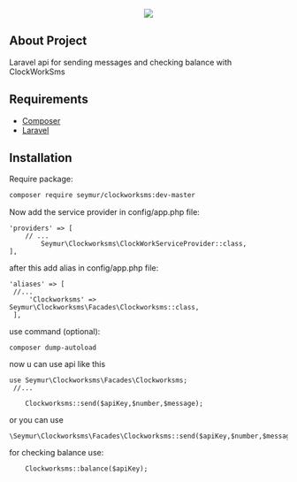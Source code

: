 <p align="center"><img src="https://laravel.com/assets/img/components/logo-laravel.svg"></p>

## About Project

Laravel api for sending messages and checking balance with ClockWorkSms 

## Requirements

* [Composer](https://getcomposer.org/)
* [Laravel](https://laravel.com/)

## Installation

Require package:
``` bash
composer require seymur/clockworksms:dev-master
```

Now add the service provider in config/app.php file:
```  
'providers' => [
    // ...
        Seymur\Clockworksms\ClockWorkServiceProvider::class,
],
```

after this add alias in config/app.php file:

``` 
'aliases' => [
 //...
     'Clockworksms' => Seymur\Clockworksms\Facades\Clockworksms::class,
 ],
```

use command (optional): 
``` 
composer dump-autoload
```
now u can use api like this 
```
use Seymur\Clockworksms\Facades\Clockworksms;
 //...

    Clockworksms::send($apiKey,$number,$message);
```

or you can use 
```
\Seymur\Clockworksms\Facades\Clockworksms::send($apiKey,$number,$message);
```
for checking balance use:
```
    Clockworksms::balance($apiKey);
```